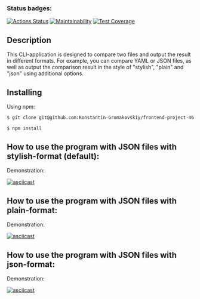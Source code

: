 ### Status badges:
[![Actions Status](https://github.com/Konstantin-Gromakovskiy/frontend-project-46/actions/workflows/hexlet-check.yml/badge.svg)](https://github.com/Konstantin-Gromakovskiy/frontend-project-46/actions)
[![Maintainability](https://api.codeclimate.com/v1/badges/898322686fc9acb2068c/maintainability)](https://codeclimate.com/github/Konstantin-Gromakovskiy/frontend-project-46/maintainability)
[![Test Coverage](https://api.codeclimate.com/v1/badges/898322686fc9acb2068c/test_coverage)](https://codeclimate.com/github/Konstantin-Gromakovskiy/frontend-project-46/test_coverage)


## Description

This CLI-application is designed to compare two files and output the result in different formats. For example, you can compare YAML or JSON files, as well as output the comparison result in the style of "stylish", "plain" and "json" using additional options.

## Installing

Using npm:
```bash
$ git clone git@github.com:Konstantin-Gromakovskiy/frontend-project-46.git
```
```bash
$ npm install 
```

How to use the program with JSON files with stylish-format (default):
--------------------------  

Demonstration:

[![asciicast](https://asciinema.org/a/UYvUCFB6V49CERwbvdideuY5T.svg)](https://asciinema.org/a/UYvUCFB6V49CERwbvdideuY5T)

How to use the program with JSON files with plain-format:
--------------------------  
Demonstration:

[![asciicast](https://asciinema.org/a/YadaYdbZpq19TRHAfWUV47du7.svg)](https://asciinema.org/a/YadaYdbZpq19TRHAfWUV47du7)

How to use the program with JSON files with json-format:
--------------------------  
Demonstration:

[![asciicast](https://asciinema.org/a/0AJMDCXe7JvH97jlbeW9GAmjW.svg)](https://asciinema.org/a/0AJMDCXe7JvH97jlbeW9GAmjW)
